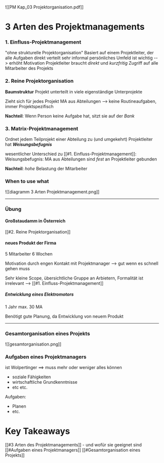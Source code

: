 ![[PM Kap_03 Projektorganisation.pdf]]
# 3 Arten des Projektmanagements
### 1. Einfluss-Projektmanagement
"ohne strukturelle Projektorganisation"
Basiert auf einem Projektleiter, der alle Aufgaben direkt verteilt
sehr informal
persönliches Umfeld ist wichtig --> erhöht Motivation
Projektleiter braucht _direkt_ und _kurzfritig_ Zugriff auf alle Mitarbeiter des Projekts

### 2. Reine Projektorganisation
**Baumstruktur**
Projekt unterteilt in viele eigenständige Unterprojekte

Zieht sich für jedes Projekt MA aus Abteilungen --> keine Routineaufgaben, immer Projektspezifisch

**Nachteil**: Wenn Person keine Aufgabe hat, sitzt sie auf der _Bank_


### 3. Matrix-Projektmanagement
Ordnet jedem Teilprojekt einer Abteilung zu (und umgekehrt)
Projektleiter hat **_Weisungsbefugnis_**

wesentlicher Unterschied zu [[#1. Einfluss-Projektmanagement]]:
Weisungsbefugnis: MA aus Abteilungen sind _fest_ an Projektleiter gebunden

**Nachteil**: _hohe_ Belastung der Mitarbeiter


### When to use what
![[diagramm 3 Arten Projektmanagement.png]]


<hr>


### Übung

#### Großstaudamm in Österreich
[[#2. Reine Projektorganisation]]

#### neues Produkt der Firma
5 Mitarbeiter
6 Wochen

Motivation durch engen Kontakt mit Projektmanager --> gut wenn es schnell gehen muss

Sehr kleine Scope, übersichtliche Gruppe an Arbietern, Formalität ist irrelevant
--> [[#1. Einfluss-Projektmanagement]]

##### Entwicklung eines Elektromotors
1 Jahr
max. 30 MA

Benötigt gute Planung, da Entwicklung von neuem Produkt





<hr>



### Gesamtorganisation eines Projekts
![[gesamtorganisation.png]]
### Aufgaben eines Projektmanagers
ist Wolpertinger
==> muss mehr oder weniger alles können


- soziale Fähigkeiten
- wirtschaftliche Grundkenntnisse
- etc etc.

Aufgaben:
- Planen 
- etc.
# Key Takeaways
[[#3 Arten des Projektmanagements]] - und wofür sie geeignet sind
[[#Aufgaben eines Projektmanagers]]
[[#Gesamtorganisation eines Projekts]]



